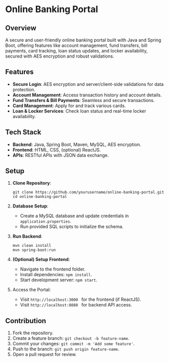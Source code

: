 # Online Banking Portal

## Overview
A secure and user-friendly online banking portal built with Java and Spring Boot, offering features like account management, fund transfers, bill payments, card tracking, loan status updates, and locker availability, secured with AES encryption and robust validations.

## Features
- **Secure Login**: AES encryption and server/client-side validations for data protection.
- **Account Management**: Access transaction history and account details.
- **Fund Transfers & Bill Payments**: Seamless and secure transactions.
- **Card Management**: Apply for and track various cards.
- **Loan & Locker Services**: Check loan status and real-time locker availability.

## Tech Stack
- **Backend**: Java, Spring Boot, Maven, MySQL, AES encryption.
- **Frontend**: HTML, CSS, (optional) ReactJS.
- **APIs**: RESTful APIs with JSON data exchange.

## Setup
1. **Clone Repository**:
   ```
   git clone https://github.com/yourusername/online-banking-portal.git
   cd online-banking-portal
   ```
2. **Database Setup**:
   - Create a MySQL database and update credentials in `application.properties`.
   - Run provided SQL scripts to initialize the schema.
3. **Run Backend**:
   ```
   mvn clean install
   mvn spring-boot:run
   ```
4. **(Optional) Setup Frontend**:
   - Navigate to the frontend folder.
   - Install dependencies: `npm install`.
   - Start development server: `npm start`.

5. Access the Portal:
   - Visit  `http://localhost:3000 ` for the frontend (if ReactJS).
   - Visit  `http://localhost:8080 ` for backend API access.

## Contribution
1. Fork the repository.
2. Create a feature branch: `git checkout -b feature-name`.
3. Commit your changes: `git commit -m 'Add some feature'`.
4. Push to the branch: `git push origin feature-name`.
5. Open a pull request for review.

